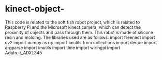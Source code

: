 # kinect-object-

This code is related to the soft fish robot project, which is related to Raspberry Pi and the Microsoft kinect camera, which can detect the proximity of objects and pass through them. This robot is made of silicone resin and molding.
The libraries used are as follows:
import freenect 
import cv2 
import numpy as np
import imutils
from collections import deque
import argparse
import imutils 
import time
import wiringpi
import Adafruit_ADXL345
